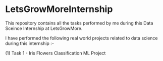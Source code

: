 # LetsGrowMoreInternship
This repository contains all the tasks performed by me during this Data Sceince Internship at LetsGrowMore.

I have performed the following real world projects related to data science during this internship :-

(1) Task 1 - Iris Flowers Classification ML Project

